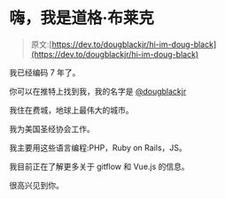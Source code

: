 # 嗨，我是道格·布莱克

> 原文:[https://dev.to/dougblackjr/hi-im-doug-black](https://dev.to/dougblackjr/hi-im-doug-black)

我已经编码 7 年了。

你可以在推特上找到我，我的名字是 [@dougblackjr](https://twitter.com/dougblackjr)

我住在费城，地球上最伟大的城市。

我为美国圣经协会工作。

我主要用这些语言编程:PHP，Ruby on Rails，JS。

我目前正在了解更多关于 gitflow 和 Vue.js 的信息。

很高兴见到你。